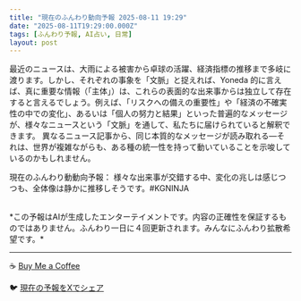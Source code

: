 ```yaml
---
title: "現在のふんわり動向予報 2025-08-11 19:29"
date: "2025-08-11T19:29:00.000Z"
tags: [ふんわり予報, AI占い, 日常]
layout: post
---
```


最近のニュースは、大雨による被害から卓球の活躍、経済指標の推移まで多岐に渡ります。しかし、それぞれの事象を「文脈」と捉えれば、Yoneda 的に言えば、真に重要な情報（「主体」）は、これらの表面的な出来事からは独立して存在すると言えるでしょう。例えば、「リスクへの備えの重要性」や「経済の不確実性の中での変化」、あるいは「個人の努力と結果」といった普遍的なメッセージが、様々なニュースという「文脈」を通して、私たちに届けられていると解釈できます。  異なるニュース記事から、同じ本質的なメッセージが読み取れる―それは、世界が複雑ながらも、ある種の統一性を持って動いていることを示唆しているのかもしれません。

現在のふんわり動動向予報：
様々な出来事が交錯する中、変化の兆しは感じつつも、全体像は静かに推移しそうです。#KGNINJA

<br>
*この予報はAIが生成したエンターテイメントです。内容の正確性を保証するものではありません。ふんわり一日に４回更新されます。みんなにふんわり拡散希望です。*

---
☕️ [Buy Me a Coffee](https://www.buymeacoffee.com/kgninja)

🐦 [現在の予報をXでシェア](https://twitter.com/intent/tweet?text=%E7%8F%BE%E5%9C%A8%E3%81%AE%E3%81%B5%E3%82%93%E3%82%8F%E3%82%8A%E4%BA%88%E5%A0%B1%3A%20%E3%80%8C%E6%9C%80%E8%BF%91%E3%81%AE%E3%83%8B%E3%83%A5%E3%83%BC%E3%82%B9%E3%81%AF%E3%80%81%E5%A4%A7%E9%9B%A8%E3%81%AB%E3%82%88%E3%82%8B%E8%A2%AB%E5%AE%B3%E3%81%8B%E3%82%89%E5%8D%93%E7%90%83%E3%81%AE%E6%B4%BB%E8%BA%8D%E3%80%81%E7%B5%8C%E6%B8%88%E6%8C%87%E6%A8%99%E3%81%AE%E6%8E%A8%E7%A7%BB%E3%81%BE%E3%81%A7%E5%A4%9A%E5%B2%90%E3%81%AB%E6%B8%A1%E3%82%8A%E3%81%BE%E3%81%99%E3%80%82%E3%80%8D%23KGNINJA%20%E7%B6%9A%E3%81%8D%E3%81%AF%E3%83%96%E3%83%AD%E3%82%B0%E3%81%A7%EF%BC%81%F0%9F%91%87&url=https%3A%2F%2Fkg-ninja.github.io%2FFunwariyoso%2F)
